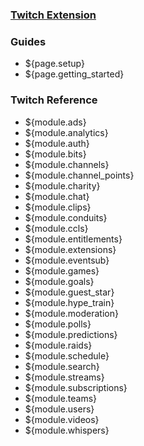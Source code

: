 ### [Twitch Extension](home)
### Guides

* ${page.setup}
* ${page.getting_started}

### Twitch Reference

 * ${module.ads}
 * ${module.analytics}
 * ${module.auth}
 * ${module.bits}
 * ${module.channels}
 * ${module.channel_points}
 * ${module.charity}
 * ${module.chat}
 * ${module.clips}
 * ${module.conduits}
 * ${module.ccls}
 * ${module.entitlements}
 * ${module.extensions}
 * ${module.eventsub}
 * ${module.games}
 * ${module.goals}
 * ${module.guest_star}
 * ${module.hype_train}
 * ${module.moderation}
 * ${module.polls}
 * ${module.predictions}
 * ${module.raids}
 * ${module.schedule}
 * ${module.search}
 * ${module.streams}
 * ${module.subscriptions}
 * ${module.teams}
 * ${module.users}
 * ${module.videos}
 * ${module.whispers}
